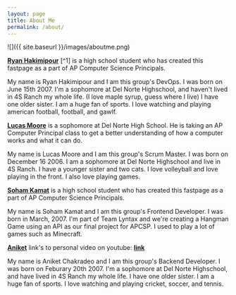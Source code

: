 ```yaml
---
layout: page
title: About Me
permalink: /about/
---
```


![]({{ site.baseurl }}/images/aboutme.png)

**[Ryan Hakimipour](https://ryanhaki.github.io/APCSPwebPage/)** [^1] is a high school student who has created this fastpage as a part of AP Computer Science Principals.

My name is Ryan Hakimipour and I am this group's DevOps.
I was born on June 15th 2007.
I'm a sophomore at Del Norte Highschool, and haven't lived in 4S Ranch my whole life. (I love maple syrup, guess where I live)
I have one older sister.
I am a huge fan of sports. I love watching and playing american football, football, and gawlf.

**[Lucas Moore](https://q-tipwithaface.github.io/Q-tip/)** is a sophomore at Del Norte High School. He is taking an AP Computer Principal class to get a better understanding of how a computer works and what it can do.

My name is Lucas Moore and I am this group's Scrum Master.
I was born on December 16 2006.
I am a sophomore at Del Norte Highschool and live in 4S Ranch.
I have a younger sister and two cats.
I love volleyball and love playing in the front.
I also love playing games.

**[Soham Kamat](https://soham360.github.io/csp-fastpages/)** is a high school student who has created this fastpage as a part of AP Computer Science Principals.

My name is Soham Kamat and I am this group's Frontend Developer.
I was born in March, 2007.
I'm part of Team Lyntax and we're creating a Hangman Game using an API as our final project for APCSP.
I used to play a lot of games such as Minecraft.

**[Aniket](https://anicricket.github.io/automatic-spork/)** link's to personal video on youtube: **[link](https://www.youtube.com/channel/UCAytMRnhouSJnHhf4ZHsd2g/featured)**

My name is Aniket Chakradeo and I am this group's Backend Developer.
I was born on Feburary 20th 2007.
I'm a sophomore at Del Norte Highschool, and have lived in 4S Ranch my whole life.
I have one older sister.
I am a huge fan of sports. I love watching and playing cricket, soccer, and tennis.